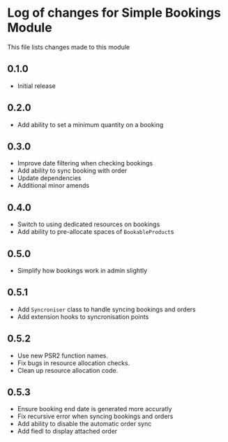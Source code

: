 # Log of changes for Simple Bookings Module

This file lists changes made to this module

## 0.1.0

* Initial release

## 0.2.0

* Add ability to set a minimum quantity on a booking

## 0.3.0

* Improve date filtering when checking bookings
* Add ability to sync booking with order
* Update dependencies
* Additional minor amends

## 0.4.0

* Switch to using dedicated resources on bookings
* Add ability to pre-allocate spaces of `BookableProduct`s

## 0.5.0

* Simplify how bookings work in admin slightly

## 0.5.1

* Add `Syncroniser` class to handle syncing bookings and orders
* Add extension hooks to syncronisation points

## 0.5.2

* Use new PSR2 function names.
* Fix bugs in resource allocation checks.
* Clean up resource allocation code.

## 0.5.3

 * Ensure booking end date is generated more accuratly
 * Fix recursive error when syncing bookings and orders
 * Add ability to disable the automatic order sync
 * Add fiedl to display attached order